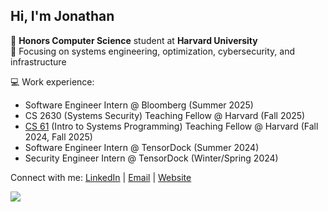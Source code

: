 ## Hi, I'm Jonathan

🌱 **Honors Computer Science** student at **Harvard University**<br>
🌱 Focusing on systems engineering, optimization, cybersecurity, and infrastructure

💻  Work experience:
- Software Engineer Intern @ Bloomberg (Summer 2025)
- CS 2630 (Systems Security) Teaching Fellow @ Harvard (Fall 2025)
- [CS 61](https://cs61.seas.harvard.edu/site/2024) (Intro to Systems Programming) Teaching Fellow @ Harvard (Fall 2024, Fall 2025)
- Software Engineer Intern @ TensorDock (Summer 2024)
- Security Engineer Intern @ TensorDock (Winter/Spring 2024)

Connect with me: [LinkedIn](https://www.linkedin.com/in/jonathanwu3/) | [Email](mailto:me@jonathanw.dev) | [Website](https://jonathanw.dev)

![](https://komarev.com/ghpvc/?username=jdabtieu&color=brightgreen)

